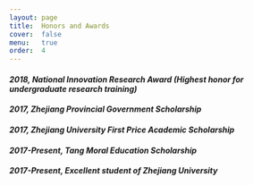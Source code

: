 ```yaml
---
layout: page
title:  Honors and Awards
cover:  false
menu:   true
order:  4
---
```


#### _2018, National Innovation Research Award (Highest honor for undergraduate research training)_

#### _2017, Zhejiang Provincial Government Scholarship_

#### _2017, Zhejiang University First Price Academic Scholarship_

#### _2017-Present, Tang Moral Education Scholarship_

#### _2017-Present, Excellent student of Zhejiang University_
